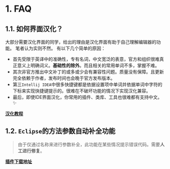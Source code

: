 # 1. FAQ

## 1.1. 如何界面汉化？

大部分需要汉化界面的同学，给出的理由是汉化界面有助于自己理解编辑器的功能。
笔者认为实则不然。 有以下几个简单的原因：

* 首先受限于英译中的准确性，专有名词，中文宽泛的表意，官方和组织很难真正意义上明确词义。**基础性的除外**。而且相关的常用单词不多，掌握不难。
* 其次非官方推出中文补丁的或多或少会有兼容性问题。质量没有保障。且更新完全依赖于作者，发布时间也会晚于官方发布版本。
* 第三`Intellij IDEA`中很多快捷键都是依据设置项中单词并依据单词中字符的下标来实现快捷键提示的。很难在不破坏功能的情况下实现汉化兼容。
* 最后，即使IDE界面汉化，你常用的插件、类库、工具也很难都有支持中文。:sparkles:

**[汉化教程](https://github.com/pingfangx/jetbrains-in-chinese)**

## 1.2. `Eclipse`的方法参数自动补全功能

> 由于仅通过名称来进行参数补全，此功能在某些情况提示错误代码。需要**人工进行修复**。

**[插件下载地址](https://plugins.jetbrains.com/plugin/8638-auto-filling-java-call-arguments)**